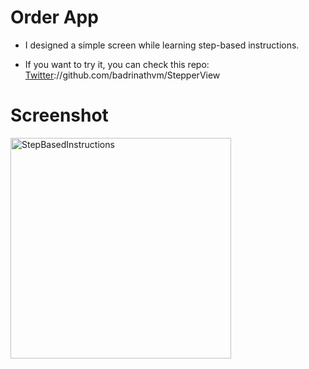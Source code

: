 # Order App

- I designed a simple screen while learning step-based instructions.

- If you want to try it, you can check this repo: <a href="https://github.com/badrinathvm/StepperView">Twitter</a>://github.com/badrinathvm/StepperView

# Screenshot 

<img width="353" alt="StepBasedInstructions" src="https://user-images.githubusercontent.com/73952475/166978466-76382d75-b7bc-4b8f-b338-a859bb1e6df3.png">


